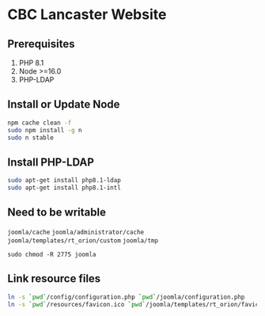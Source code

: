 # CBC Lancaster Website


## Prerequisites
1. PHP 8.1
2. Node >=16.0
3. PHP-LDAP

## Install or Update Node
```bash
npm cache clean -f
sudo npm install -g n
sudo n stable
```


## Install PHP-LDAP
```bash
sudo apt-get install php8.1-ldap
sudo apt-get install php8.1-intl
```


## Need to be writable

`joomla/cache`
`joomla/administrator/cache`
`joomla/templates/rt_orion/custom`
`joomla/tmp`

`sudo chmod -R 2775 joomla`


## Link resource files
```bash
ln -s `pwd`/config/configuration.php `pwd`/joomla/configuration.php
ln -s `pwd`/resources/favicon.ico `pwd`/joomla/templates/rt_orion/favicon.ico
```
